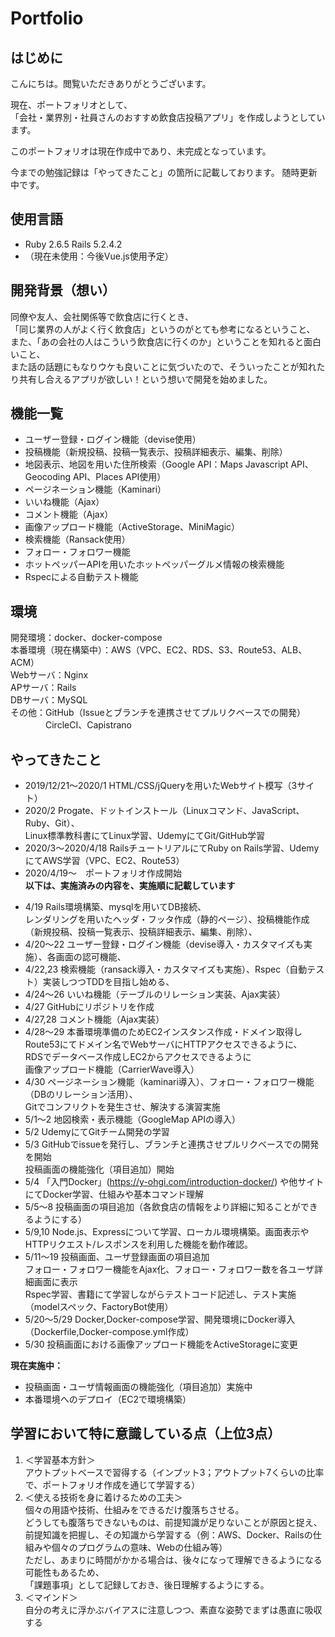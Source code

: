 # Portfolio
## はじめに
こんにちは。閲覧いただきありがとうございます。  

現在、ポートフォリオとして、  
「会社・業界別・社員さんのおすすめ飲食店投稿アプリ」を作成しようとしています。  

このポートフォリオは現在作成中であり、未完成となっています。  

今までの勉強記録は「やってきたこと」の箇所に記載しております。 随時更新中です。  

## 使用言語  
* Ruby 2.6.5  Rails 5.2.4.2  
* （現在未使用：今後Vue.js使用予定）  

## 開発背景（想い）
同僚や友人、会社関係等で飲食店に行くとき、  
「同じ業界の人がよく行く飲食店」というのがとても参考になるということ、  
また、「あの会社の人はこういう飲食店に行くのか」ということを知れると面白いこと、  
また話の話題にもなりウケも良いことに気づいたので、そういったことが知れたり共有し合えるアプリが欲しい！という想いで開発を始めました。  

## 機能一覧
* ユーザー登録・ログイン機能（devise使用）
* 投稿機能（新規投稿、投稿一覧表示、投稿詳細表示、編集、削除）
* 地図表示、地図を用いた住所検索（Google API：Maps Javascript API、Geocoding API、Places API使用）
* ページネーション機能（Kaminari）
* いいね機能（Ajax）
* コメント機能（Ajax）
* 画像アップロード機能（ActiveStorage、MiniMagic）
* 検索機能（Ransack使用）
* フォロー・フォロワー機能
* ホットペッパーAPIを用いたホットペッパーグルメ情報の検索機能
* Rspecによる自動テスト機能

## 環境
開発環境：docker、docker-compose  
本番環境（現在構築中）：AWS（VPC、EC2、RDS、S3、Route53、ALB、ACM）  
                       Webサーバ：Nginx  
                       APサーバ：Rails  
                       DBサーバ：MySQL  
その他：GitHub（Issueとブランチを連携させてプルリクベースでの開発）  
　　　　CircleCI、Capistrano  
  
## やってきたこと
* 2019/12/21～2020/1  HTML/CSS/jQueryを用いたWebサイト模写（3サイト）  
* 2020/2  Progate、ドットインストール（Linuxコマンド、JavaScript、Ruby、Git）、  
          Linux標準教科書にてLinux学習、UdemyにてGit/GitHub学習  
* 2020/3～2020/4/18  RailsチュートリアルにてRuby on Rails学習、UdemyにてAWS学習（VPC、EC2、Route53）  
* 2020/4/19～　ポートフォリオ作成開始   
**以下は、実施済みの内容を、実施順に記載しています**  
- 4/19  Rails環境構築、mysqlを用いてDB接続、  
        レンダリングを用いたヘッダ・フッタ作成（静的ページ）、投稿機能作成（新規投稿、投稿一覧表示、投稿詳細表示、編集、削除）、  
- 4/20～22  ユーザー登録・ログイン機能（devise導入・カスタマイズも実施）、各画面の認可機能、  
- 4/22,23  検索機能（ransack導入・カスタマイズも実施）、Rspec（自動テスト）実装しつつTDDを目指し始める、  
- 4/24～26 いいね機能（テーブルのリレーション実装、Ajax実装）  
- 4/27  GitHubにリポジトリを作成  
- 4/27,28  コメント機能（Ajax実装）  
- 4/28～29 本番環境準備のためEC2インスタンス作成・ドメイン取得しRoute53にてドメイン名でWebサーバにHTTPアクセスできるように、  
           RDSでデータベース作成しEC2からアクセスできるように  
           画像アップロード機能（CarrierWave導入）  
- 4/30  ページネーション機能（kaminari導入）、フォロー・フォロワー機能（DBのリレーション活用）、  
        Gitでコンフリクトを発生させ、解決する演習実施  
- 5/1～2  地図検索・表示機能（GoogleMap APIの導入）  
- 5/2  UdemyにてGitチーム開発の学習  
- 5/3  GitHubでissueを発行し、ブランチと連携させプルリクベースでの開発を開始  
        投稿画面の機能強化（項目追加）開始  
- 5/4  「入門Docker」(https://y-ohgi.com/introduction-docker/)  や他サイトにてDocker学習、仕組みや基本コマンド理解  
- 5/5～8 投稿画面の項目追加（各飲食店の情報をより詳細に知ることができるようにする）
- 5/9,10 Node.js、Expressについて学習、ローカル環境構築。画面表示やHTTPリクエスト/レスポンスを利用した機能を動作確認。
- 5/11～19 投稿画面、ユーザ登録画面の項目追加  
           フォロー・フォロワー機能をAjax化、フォロー・フォロワー数を各ユーザ詳細画面に表示  
           Rspec学習、書籍にて学習しながらテストコード記述し、テスト実施（modelスペック、FactoryBot使用）  
- 5/20～5/29  Docker,Docker-compose学習、開発環境にDocker導入（Dockerfile,Docker-compose.yml作成）
- 5/30  投稿画面における画像アップロード機能をActiveStorageに変更
  
**現在実施中：**
- 投稿画面・ユーザ情報画面の機能強化（項目追加）実施中  
- 本番環境へのデプロイ（EC2で環境構築）

## 学習において特に意識している点（上位3点）
1. ＜学習基本方針＞  
アウトプットベースで習得する（インプット3；アウトプット7くらいの比率で、ポートフォリオ作成を通じて学習する）  
2. ＜使える技術を身に着けるための工夫＞  
個々の用語や技術、仕組みをできるだけ腹落ちさせる。  
どうしても腹落ちできないものは、前提知識が足りないことが原因と捉え、  
前提知識を把握し、その知識から学習する（例：AWS、Docker、Railsの仕組みや個々のプログラムの意味、Webの仕組み等）  
ただし、あまりに時間がかかる場合は、後々になって理解できるようになる可能性もあるため、  
「課題事項」として記録しておき、後日理解するようにする。  
3. ＜マインド＞  
自分の考えに浮かぶバイアスに注意しつつ、素直な姿勢でまずは愚直に吸収する  
